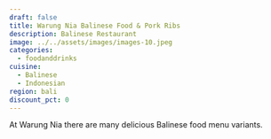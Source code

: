 ```yaml
---
draft: false
title: Warung Nia Balinese Food & Pork Ribs
description: Balinese Restaurant
image: ../../assets/images/images-10.jpeg
categories:
  - foodanddrinks
cuisine:
  - Balinese
  - Indonesian
region: bali
discount_pct: 0
---
```

At Warung Nia there are many delicious Balinese food menu variants.
